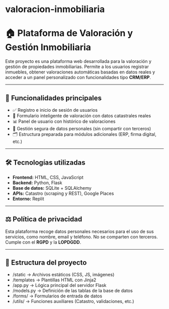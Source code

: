 # valoracion-inmobiliaria

# 🏠 Plataforma de Valoración y Gestión Inmobiliaria

Este proyecto es una plataforma web desarrollada para la valoración y gestión de propiedades inmobiliarias. Permite a los usuarios registrar inmuebles, obtener valoraciones automáticas basadas en datos reales y acceder a un panel personalizado con funcionalidades tipo **CRM/ERP**.

---

## 🚀 Funcionalidades principales

- ✅ Registro e inicio de sesión de usuarios
- 🏡 Formulario inteligente de valoración con datos catastrales reales
- 📊 Panel de usuario con histórico de valoraciones
- 🔐 Gestión segura de datos personales (sin compartir con terceros)
- 🗂️ Estructura preparada para módulos adicionales (ERP, firma digital, etc.)

---

## 🛠️ Tecnologías utilizadas

- **Frontend:** HTML, CSS, JavaScript  
- **Backend:** Python, Flask  
- **Base de datos:** SQLite + SQLAlchemy  
- **APIs:** Catastro (scraping y REST), Google Places  
- **Entorno:** Replit

---

## ⚖️ Política de privacidad

Esta plataforma recoge datos personales necesarios para el uso de sus servicios, como nombre, email y teléfono. No se comparten con terceros.  
Cumple con el **RGPD** y la **LOPDGDD**.

---

## 📂 Estructura del proyecto

- /static → Archivos estáticos (CSS, JS, imágenes)
- /templates → Plantillas HTML con Jinja2
- /app.py → Lógica principal del servidor Flask
- /models.py → Definición de las tablas de la base de datos
- /forms/ → Formularios de entrada de datos
- /utils/ → Funciones auxiliares (Catastro, validaciones, etc.)
